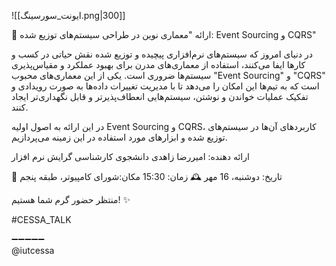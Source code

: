 ![[ایونت_سورسینگ.png|300]]

📌 ارائه "معماری نوین در طراحی سیستم‌های توزیع شده: Event Sourcing و CQRS"

در دنیای امروز که سیستم‌های نرم‌افزاری پیچیده و توزیع شده نقش حیاتی در کسب و کارها ایفا می‌کنند، استفاده از معماری‌های مدرن برای بهبود عملکرد و مقیاس‌پذیری سیستم‌ها ضروری است. یکی از این معماری‌های محبوب "Event Sourcing" و "CQRS" است که به تیم‌ها این امکان را می‌دهد تا با مدیریت تغییرات داده‌ها به صورت رویدادی و تفکیک عملیات خواندن و نوشتن، سیستم‌هایی انعطاف‌پذیرتر و قابل نگهداری‌تر ایجاد کنند.

در این ارائه به اصول اولیه Event Sourcing و CQRS، کاربردهای آن‌ها در سیستم‌های توزیع شده و ابزارهای مورد استفاده در این زمینه می‌پردازیم.

ارائه دهنده: امیررضا زاهدی
دانشجوی کارشناسی گرایش نرم افزار 

📆 تاریخ: دوشنبه، 16 مهر
🕰 زمان: 15:30
مکان:شورای کامپیوتر، طبقه پنجم

منتظر حضور گرم شما هستیم! ✨

#CESSA_TALK

➖➖➖➖➖  
@iutcessa